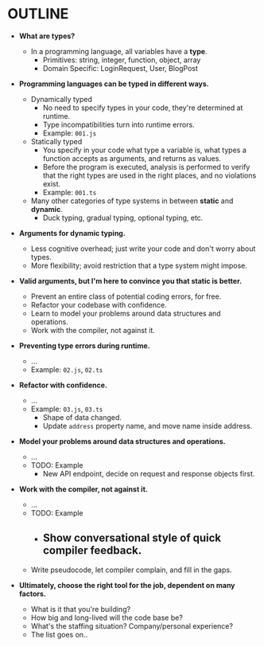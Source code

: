 # OUTLINE

- **What are types?**
  - In a programming language, all variables have a **type**.
    - Primitives: string, integer, function, object, array
    - Domain Specific: LoginRequest, User, BlogPost

- **Programming languages can be typed in different ways.**
  - Dynamically typed
    - No need to specify types in your code, they're determined at runtime.
    - Type incompatibilities turn into runtime errors.
    - Example: `001.js`
  - Statically typed
    - You specify in your code what type a variable is, what types a function
      accepts as arguments, and returns as values.
    - Before the program is executed, analysis is performed to verify that the
      right types are used in the right places, and no violations exist.
    - Example: `001.ts`
  - Many other categories of type systems in between **static** and **dynamic**.
    - Duck typing, gradual typing, optional typing, etc.

- **Arguments for dynamic typing.**
  - Less cognitive overhead; just write your code and don't worry about types.
  - More flexibility; avoid restriction that a type system might impose.

- **Valid arguments, but I'm here to convince you that static is better.**
  - Prevent an entire class of potential coding errors, for free.
  - Refactor your codebase with confidence.
  - Learn to model your problems around data structures and operations.
  - Work with the compiler, not against it.

- **Preventing type errors during runtime.**
  - ...
  - Example: `02.js`, `02.ts`

- **Refactor with confidence.**
  - ...
  - Example: `03.js`, `03.ts`
    - Shape of data changed.
    - Update `address` property name, and move name inside address.
  
- **Model your problems around data structures and operations.**
  - ...
  - TODO: Example
    - New API endpoint, decide on request and response objects first.

- **Work with the compiler, not against it.**
  - ...
  - TODO: Example
    - Show conversational style of quick compiler feedback.
      - 
  - Write pseudocode, let compiler complain, and fill in the gaps.
  
- **Ultimately, choose the right tool for the job, dependent on many factors.**
  - What is it that you're building?
  - How big and long-lived will the code base be?
  - What's the staffing situation? Company/personal experience?
  - The list goes on..